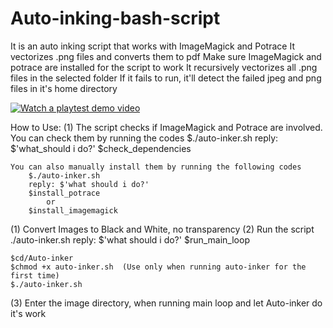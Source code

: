 # Auto-inking-bash-script
It is an auto inking script that works with ImageMagick and Potrace 
It vectorizes .png files and converts them to pdf
Make sure ImageMagick and potrace are installed for the script to work
It recursively vectorizes all .png files in the selected folder
If it fails to run, it'll detect the failed jpeg and png files in it's home directory

[![Watch a playtest demo video](https://img.youtube.com/vi/NUYO79E72_A/hqdefault.jpg)](https://youtu.be/NUYO79E72_A)

How to Use:
(1) The script checks if ImageMagick and Potrace are involved. 
	You can check them by running the codes
		$./auto-inker.sh
		reply: $'what_should i do?'
		$check_dependencies

	You can also manually install them by running the following codes
		$./auto-inker.sh
		reply: $'what should i do?'
		$install_potrace 
			or
		$install_imagemagick

(1) Convert Images to Black and White, no transparency
(2) Run the script ./auto-inker.sh
	reply: $'what should i do?'
	$run_main_loop
    
    $cd/Auto-inker
    $chmod +x auto-inker.sh  (Use only when running auto-inker for the first time)
    $./auto-inker.sh
(3) Enter the image directory, when running main loop and let Auto-inker do it's work
